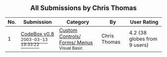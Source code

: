 ﻿<div align="center">

## All Submissions by Chris Thomas

</div>

No.  | Submission | Category | By   | User Rating
---- | ---------- | -------- | ---- | -----------
1 | [CodeBox v0\.8<br /><sup>2003-03-13 19:33:22</sup>](https://github.com/Planet-Source-Code/chris-thomas-codebox-v0-8__1-43966) | [Custom Controls/ Forms/  Menus<br /><sup>Visual Basic</sup>](../ByCategory/custom-controls-forms-menus__1-4.md) | Chris Thomas | 4.2 (38 globes from 9 users)
